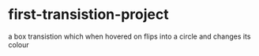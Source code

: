 # first-transistion-project
a box transistion which when hovered on flips into a circle and changes its colour
